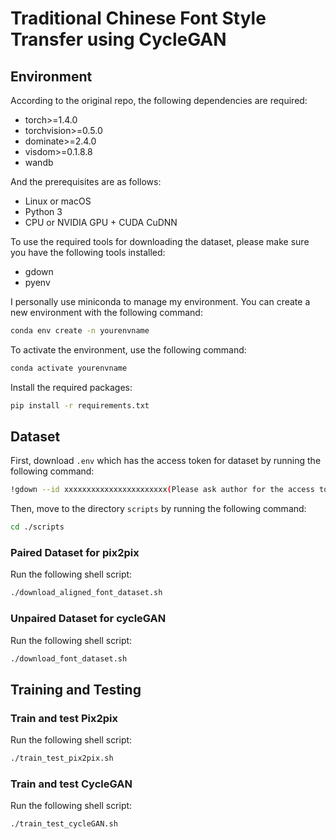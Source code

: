 # Traditional Chinese Font Style Transfer using CycleGAN

## Environment
According to the original repo, the following dependencies are required:
- torch>=1.4.0
- torchvision>=0.5.0
- dominate>=2.4.0
- visdom>=0.1.8.8
- wandb

And the prerequisites are as follows:
- Linux or macOS
- Python 3
- CPU or NVIDIA GPU + CUDA CuDNN

To use the required tools for downloading the dataset, please make sure you have the following tools installed:
- gdown
- pyenv

I personally use miniconda to manage my environment. You can create a new environment with the following command:

```bash
conda env create -n yourenvname
```

To activate the environment, use the following command:
```bash
conda activate yourenvname
```

Install the required packages:
```bash
pip install -r requirements.txt
```

## Dataset
First, download `.env` which has the access token for dataset by running the following command:
```bash
!gdown --id xxxxxxxxxxxxxxxxxxxxxxx(Please ask author for the access token)
```

Then, move to the directory `scripts` by running the following command:
```bash
cd ./scripts
```
### Paired Dataset for pix2pix
Run the following shell script:
```bash
./download_aligned_font_dataset.sh
```

### Unpaired Dataset for cycleGAN
Run the following shell script:
```bash
./download_font_dataset.sh
```

## Training and Testing
### Train and test Pix2pix
Run the following shell script:
```bash
./train_test_pix2pix.sh
```

### Train and test CycleGAN
Run the following shell script:
```bash
./train_test_cycleGAN.sh
```

